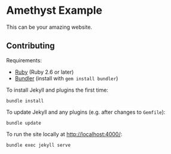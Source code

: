 # Amethyst Example

This can be your amazing website.

## Contributing

Requirements:

* [Ruby](https://www.ruby-lang.org/) (Ruby 2.6 or later)
* [Bundler](https://bundler.io/) (install with `gem install bundler`)

To install Jekyll and plugins the first time:

```shell
bundle install
```

To update Jekyll and any plugins (e.g. after changes to `Gemfile`):

```shell
bundle update
```

To run the site locally at <http://localhost:4000/>:

```shell
bundle exec jekyll serve
```
